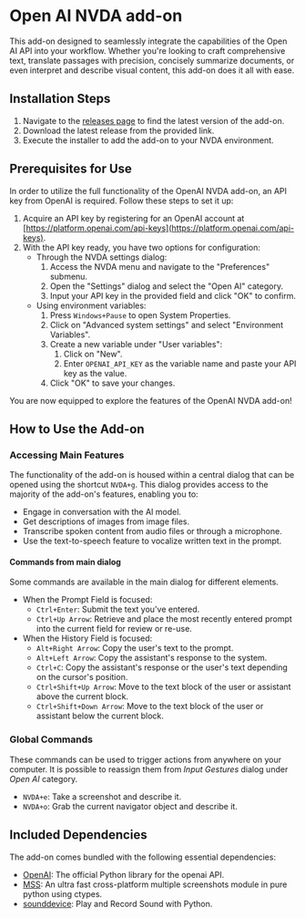 # Open AI NVDA add-on

This add-on designed to seamlessly integrate the capabilities of the Open AI API into your workflow. Whether you're looking to craft comprehensive text, translate passages with precision, concisely summarize documents, or even interpret and describe visual content, this add-on does it all with ease.

## Installation Steps

1. Navigate to the [releases page](https://github.com/aaclause/nvda-OpenAI/releases) to find the latest version of the add-on.
2. Download the latest release from the provided link.
3. Execute the installer to add the add-on to your NVDA environment.

## Prerequisites for Use

In order to utilize the full functionality of the OpenAI NVDA add-on, an API key from OpenAI is required. Follow these steps to set it up:

1. Acquire an API key by registering for an OpenAI account at [https://platform.openai.com/api-keys](https://platform.openai.com/api-keys).
2. With the API key ready, you have two options for configuration:
   - Through the NVDA settings dialog:
     1. Access the NVDA menu and navigate to the "Preferences" submenu.
     2. Open the "Settings" dialog and select the "Open AI" category.
     3. Input your API key in the provided field and click "OK" to confirm.
   - Using environment variables:
     1. Press `Windows+Pause` to open System Properties.
     2. Click on "Advanced system settings" and select "Environment Variables".
     3. Create a new variable under "User variables":
         1. Click on "New".
         2. Enter `OPENAI_API_KEY` as the variable name and paste your API key as the value.
     4. Click "OK" to save your changes.

You are now equipped to explore the features of the OpenAI NVDA add-on!

## How to Use the Add-on

### Accessing Main Features

The functionality of the add-on is housed within a central dialog that can be opened using the shortcut `NVDA+g`. This dialog provides access to the majority of the add-on's features, enabling you to:

- Engage in conversation with the AI model.
- Get descriptions of images from image files.
- Transcribe spoken content from audio files or through a microphone.
- Use the text-to-speech feature to vocalize written text in the prompt.

#### Commands from main dialog

Some commands are available in the main dialog for different elements.

- When the Prompt Field is focused:
	- `Ctrl+Enter`: Submit the text you've entered.
	- `Ctrl+Up Arrow`: Retrieve and place the most recently entered prompt into the current field for review or re-use.
- When the History Field is focused:
	- `Alt+Right Arrow`: Copy the user's text to the prompt.
	- `Alt+Left Arrow`: Copy the assistant's response to the system.
	- `Ctrl+C`: Copy the assistant's response or the user's text depending on the cursor's position.
	- `Ctrl+Shift+Up Arrow`: Move to the text block of the user or assistant above the current block.
	- `Ctrl+Shift+Down Arrow`: Move to the text block of the user or assistant below the current block.

### Global Commands

These commands can be used to trigger actions from anywhere on your computer. It is possible to reassign them from *Input Gestures* dialog under *Open AI* category.

- `NVDA+e`: Take a screenshot and describe it.
- `NVDA+o`: Grab the current navigator object and describe it.

## Included Dependencies

The add-on comes bundled with the following essential dependencies:

- [OpenAI](https://pypi.org/project/openai/): The official Python library for the openai API.
- [MSS](https://pypi.org/project/mss/): An ultra fast cross-platform multiple screenshots module in pure python using ctypes.
- [sounddevice](https://pypi.org/project/sounddevice/): Play and Record Sound with Python.
